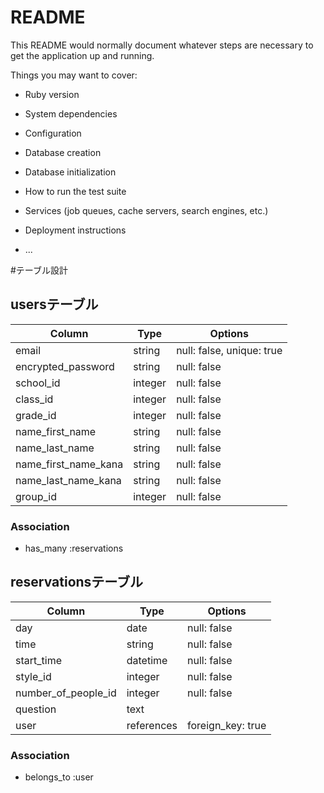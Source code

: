 # README

This README would normally document whatever steps are necessary to get the
application up and running.

Things you may want to cover:

* Ruby version

* System dependencies

* Configuration

* Database creation

* Database initialization

* How to run the test suite

* Services (job queues, cache servers, search engines, etc.)

* Deployment instructions

* ...

#テーブル設計

## usersテーブル

| Column                | Type       | Options                        |
| --------------------- | ---------- | ------------------------------ |
| email                 | string     | null: false, unique: true      | 
| encrypted_password    | string     | null: false                    |
| school_id             | integer    | null: false                    |
| class_id              | integer    | null: false                    |
| grade_id              | integer    | null: false                    |
| name_first_name       | string     | null: false                    |
| name_last_name        | string     | null: false                    |
| name_first_name_kana  | string     | null: false                    |
| name_last_name_kana   | string     | null: false                    |
| group_id              | integer    | null: false                    |

### Association
- has_many :reservations

## reservationsテーブル

| Column                 | Type       | Options                        |
| ---------------------- | ---------- | ------------------------------ |
| day                    | date       | null: false                    | 
| time                   | string     | null: false                    |
| start_time             | datetime   | null: false                    |
| style_id               | integer    | null: false                    |
| number_of_people_id    | integer    | null: false                    |
| question               | text       |                                |
| user                   | references | foreign_key: true              |

### Association
- belongs_to :user

